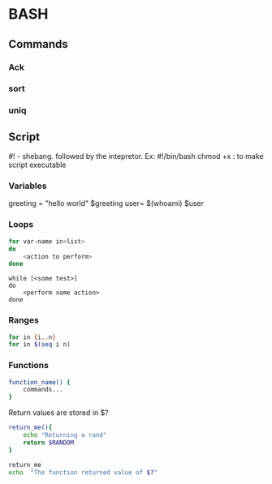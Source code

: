 # BASH

## Commands
### Ack 

### sort


### uniq


## Script
#!  - shebang.  followed by the intepretor.  Ex:  #!/bin/bash
chmod +x : to make script executable

### Variables
greeting = "hello world"
$greeting
user= $(whoami)
$user

### Loops
``` Bash
for var-name in<list>
do
    <action to perform>
done
```

```
while [<some test>]
do
    <perform some action>
done
```


### Ranges
``` Bash
for in {i..n}
for in $(seq i n)
```


### Functions
``` Bash
function_name() {
    commands...
}
```

Return values are stored in $?
``` Bash
return_me(){
    echo "Returning a rand"
    return $RANDOM
}

return_me
echo  "The function returned value of $?"
```